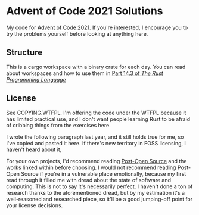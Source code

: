 # Advent of Code 2021 Solutions

My code for [Advent of Code 2021](https://adventofcode.com/2021/). If you're interested, I encourage you to try the problems yourself before looking at anything here.

## Structure

This is a cargo workspace with a binary crate for each day. You can read about workspaces and how to use them in [Part 14.3 of *The Rust Programming Language*](https://doc.rust-lang.org/book/ch14-03-cargo-workspaces.html)

## License

See COPYING.WTFPL. I'm offering the code under the WTFPL because it has limited practical use, and I don't want people learning Rust to be afraid of cribbing things from the exercises here.

I wrote the following paragraph last year, and it still holds true for me, so I've copied and pasted it here. If there's new territory in FOSS licensing, I haven't heard about it, 

For your own projects, I'd recommend reading [Post-Open Source](https://www.boringcactus.com/2020/08/13/post-open-source.html) and the works linked within before choosing. I would not recommend reading Post-Open Source if you're in a vulnerable place emotionally, because my first read through it filled me with dread about the state of software and computing. This is not to say it's necessarily perfect. I haven't done a ton of research thanks to the aforementioned dread, but by my estimation it's a well-reasoned and researched piece, so it'll be a good jumping-off point for your license decisions.
